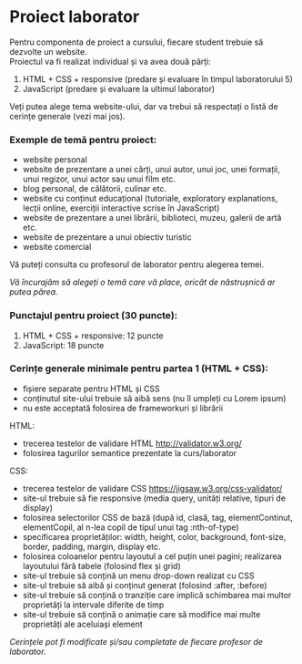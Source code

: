# Proiect laborator
 
Pentru componenta de proiect a cursului, fiecare student trebuie să dezvolte un website.  
Proiectul va fi realizat individual și va avea două părți:  
1. HTML + CSS + responsive (predare și evaluare în timpul laboratorului 5)  
2. JavaScript (predare și evaluare la ultimul laborator)

Veți putea alege tema website-ului, dar va trebui să respectați o listă de cerințe generale (vezi mai jos).

### Exemple de temă pentru proiect:
- website personal 
- website de prezentare a unei cărți, unui autor, unui joc, unei formații, unui regizor, unui actor sau unui film etc.  
- blog personal, de călătorii, culinar etc.  
- website cu conținut educațional (tutoriale, exploratory explanations, lecții online, exerciții interactive scrise în JavaScript)
- website de prezentare a unei librării, biblioteci, muzeu, galerii de artă etc.  
- website de prezentare a unui obiectiv turistic  
- website comercial 

Vă puteți consulta cu profesorul de laborator pentru alegerea temei.  

*Vă încurajăm să alegeți o temă care vă place, oricât de năstrușnică ar putea părea.*

### Punctajul pentru proiect (30 puncte):

1. HTML + CSS + responsive:  12 puncte  
2. JavaScript: 18 puncte

### Cerințe generale minimale pentru partea 1 (HTML + CSS):

- fișiere separate pentru HTML și CSS
- conținutul site-ului trebuie să aibă sens (nu îl umpleți cu Lorem ipsum)
- nu este acceptată folosirea de frameworkuri și librării

HTML:
- trecerea testelor de validare HTML http://validator.w3.org/
- folosirea tagurilor semantice prezentate la curs/laborator

CSS:
- trecerea testelor de validare CSS https://jigsaw.w3.org/css-validator/
- site-ul trebuie să fie responsive (media query, unități relative, tipuri de display)
- folosirea selectorilor CSS de bază (după id, clasă, tag, elementContinut, elementCopil, al n-lea copil de tipul unui tag :nth-of-type)
- specificarea proprietăților: width, height, color, background, font-size, border, padding, margin, display etc.
- folosirea coloanelor pentru layoutul a cel puțin unei pagini; realizarea layoutului fără tabele (folosind flex și grid)
- site-ul trebuie să conțină un menu drop-down realizat cu CSS
- site-ul trebuie să aibă și conținut generat (folosind :after, :before)
- site-ul trebuie să conțină o tranziție care implică schimbarea mai multor proprietăți la intervale diferite de timp
- site-ul trebuie să conțină o animație care să modifice mai multe proprietăți ale aceluiași element  

*Cerințele pot fi modificate și/sau completate de fiecare profesor de laborator.*
